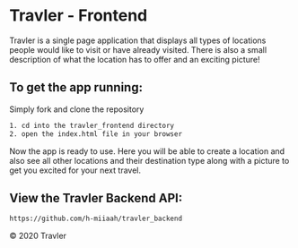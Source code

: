 # Travler - Frontend

Travler is a single page application that displays all types of locations people would like to visit or have already visited. There is also a small description of what the location has to offer and an exciting picture!

## To get the app running:

Simply fork and clone the repository

```bash
1. cd into the travler_frontend directory
2. open the index.html file in your browser
```

Now the app is ready to use. Here you will be able to create a location and also see all other locations and their destination type along with a picture to get you excited for your next travel.

## View the Travler Backend API:

```bash
https://github.com/h-miiaah/travler_backend
```

&copy; 2020 Travler
